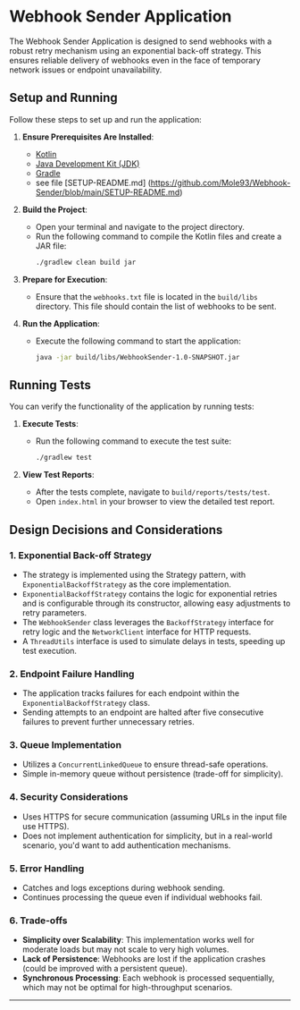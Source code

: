 # Webhook Sender Application

The Webhook Sender Application is designed to send webhooks with a robust retry mechanism using an exponential back-off strategy. This ensures reliable delivery of webhooks even in the face of temporary network issues or endpoint unavailability.

## Setup and Running

Follow these steps to set up and run the application:

1. **Ensure Prerequisites Are Installed**:
   - [Kotlin](https://kotlinlang.org/docs/home.html)
   - [Java Development Kit (JDK)](https://openjdk.java.net/)
   - [Gradle](https://gradle.org/install/)
   - see file [SETUP-README.md] (https://github.com/Mole93/Webhook-Sender/blob/main/SETUP-README.md)

2. **Build the Project**:
   - Open your terminal and navigate to the project directory.
   - Run the following command to compile the Kotlin files and create a JAR file:
     ```bash
     ./gradlew clean build jar
     ```

3. **Prepare for Execution**:
   - Ensure that the `webhooks.txt` file is located in the `build/libs` directory. This file should contain the list of webhooks to be sent.

4. **Run the Application**:
   - Execute the following command to start the application:
     ```bash
     java -jar build/libs/WebhookSender-1.0-SNAPSHOT.jar
     ```

## Running Tests

You can verify the functionality of the application by running tests:

1. **Execute Tests**:
   - Run the following command to execute the test suite:
     ```bash
     ./gradlew test
     ```

2. **View Test Reports**:
   - After the tests complete, navigate to `build/reports/tests/test`.
   - Open `index.html` in your browser to view the detailed test report.

## Design Decisions and Considerations

### 1. Exponential Back-off Strategy
- The strategy is implemented using the Strategy pattern, with `ExponentialBackoffStrategy` as the core implementation.
- `ExponentialBackoffStrategy` contains the logic for exponential retries and is configurable through its constructor, allowing easy adjustments to retry parameters.
- The `WebhookSender` class leverages the `BackoffStrategy` interface for retry logic and the `NetworkClient` interface for HTTP requests.
- A `ThreadUtils` interface is used to simulate delays in tests, speeding up test execution.

### 2. Endpoint Failure Handling
- The application tracks failures for each endpoint within the `ExponentialBackoffStrategy` class.
- Sending attempts to an endpoint are halted after five consecutive failures to prevent further unnecessary retries.

### 3. Queue Implementation
- Utilizes a `ConcurrentLinkedQueue` to ensure thread-safe operations.
- Simple in-memory queue without persistence (trade-off for simplicity).

### 4. Security Considerations
- Uses HTTPS for secure communication (assuming URLs in the input file use HTTPS).
- Does not implement authentication for simplicity, but in a real-world scenario, you'd want to add authentication mechanisms.

### 5. Error Handling
- Catches and logs exceptions during webhook sending.
- Continues processing the queue even if individual webhooks fail.

### 6. Trade-offs
- **Simplicity over Scalability**: This implementation works well for moderate loads but may not scale to very high volumes.
- **Lack of Persistence**: Webhooks are lost if the application crashes (could be improved with a persistent queue).
- **Synchronous Processing**: Each webhook is processed sequentially, which may not be optimal for high-throughput scenarios.

---